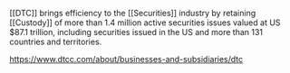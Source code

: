 [[DTC]] brings efficiency to the [[Securities]] industry by retaining [[Custody]] of more than 1.4 million active securities issues valued at US $87.1 trillion, including securities issued in the US and more than 131 countries and territories.

https://www.dtcc.com/about/businesses-and-subsidiaries/dtc